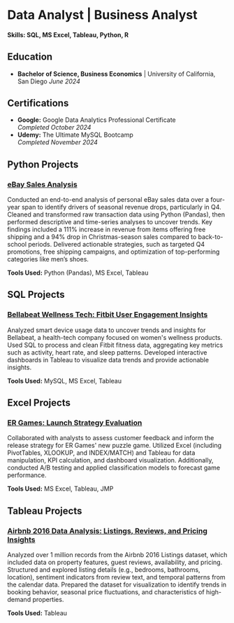# Data Analyst | Business Analyst

#### Skills: SQL, MS Excel, Tableau, Python, R

## Education
- **Bachelor of Science, Business Economics** | University of California, San Diego _June 2024_

## Certifications
- **Google:** Google Data Analytics Professional Certificate  
  _Completed October 2024_
- **Udemy:** The Ultimate MySQL Bootcamp  
  _Completed November 2024_

## Python Projects
### [eBay Sales Analysis](https://github.com/matthewarucan/E-commerce-Analytics/blob/main/README.md)
Conducted an end-to-end analysis of personal eBay sales data over a four-year span to identify drivers of seasonal revenue drops, particularly in Q4. Cleaned and transformed raw transaction data using Python (Pandas), then performed descriptive and time-series analyses to uncover trends. Key findings included a 111% increase in revenue from items offering free shipping and a 94% drop in Christmas-season sales compared to back-to-school periods. Delivered actionable strategies, such as targeted Q4 promotions, free shipping campaigns, and optimization of top-performing categories like men’s shoes.

**Tools Used:** Python (Pandas), MS Excel, Tableau

## SQL Projects
### [Bellabeat Wellness Tech: Fitbit User Engagement Insights](https://github.com/matthewarucan/Google-Data-Analytics-Case-Study)
Analyzed smart device usage data to uncover trends and insights for Bellabeat, a health-tech company focused on women's wellness products. Used SQL to process and clean Fitbit fitness data, aggregating key metrics such as activity, heart rate, and sleep patterns. Developed interactive dashboards in Tableau to visualize data trends and provide actionable insights.

**Tools Used:** MySQL, MS Excel, Tableau

## Excel Projects
### [ER Games: Launch Strategy Evaluation](https://github.com/matthewarucan/ER-Games)
Collaborated with analysts to assess customer feedback and inform the release strategy for ER Games' new puzzle game. Utilized Excel (including PivotTables, XLOOKUP, and INDEX/MATCH) and Tableau for data manipulation, KPI calculation, and dashboard visualization. Additionally, conducted A/B testing and applied classification models to forecast game performance.

**Tools Used:** MS Excel, Tableau, JMP

## Tableau Projects
### [Airbnb 2016 Data Analysis: Listings, Reviews, and Pricing Insights](https://github.com/matthewarucan/Tableau-Airbnb)
Analyzed over 1 million records from the Airbnb 2016 Listings dataset, which included data on property features, guest reviews, availability, and pricing. Structured and explored listing details (e.g., bedrooms, bathrooms, location), sentiment indicators from review text, and temporal patterns from the calendar data. Prepared the dataset for visualization to identify trends in booking behavior, seasonal price fluctuations, and characteristics of high-demand properties.

**Tools Used:** Tableau
